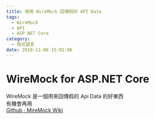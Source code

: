 ```yaml
---
title: 使用 WireMock 回傳假的 API Data
tags:
  - WireMock
  - API
  - ASP.NET Core
category:
  - 程式語言
date: 2018-11-06 15:01:06
---
```

# WireMock for ASP.NET Core #

WireMock 是一個用來回傳假的 Api Data 的好東西  
有機會再用  
[Github : MireMock Wiki](https://github.com/WireMock-Net/WireMock.Net/wiki/WireMock-as-a-(Azure)-Web-App)
